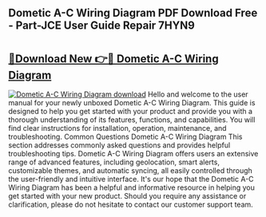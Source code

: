 ## Dometic A-C Wiring Diagram PDF Download Free - Part-JCE User Guide Repair 7HYN9

# <h2><a href="http://dfrlfjb.blite.top/?on=Dometic+A-C+Wiring+Diagram">🔗Download New 👉🔴 Dometic A-C Wiring Diagram</a></h2>

[![Dometic A-C Wiring Diagram download](https://i.imgur.com/lujVjoI.png)](http://dfrlfjb.blite.top/?on=Dometic+A-C+Wiring+Diagram)
Hello and welcome to the user manual for your newly unboxed Dometic A-C Wiring Diagram. This guide is designed to help you get started with your product and provide you with a thorough understanding of its features, functions, and capabilities. You will find clear instructions for installation, operation, maintenance, and troubleshooting. Common Questions Dometic A-C Wiring Diagram This section addresses commonly asked questions and provides helpful troubleshooting tips. Dometic A-C Wiring Diagram offers users an extensive range of advanced features, including geolocation, smart alerts, customizable themes, and automatic syncing, all easily controlled through the user-friendly and intuitive interface. It's our hope that the Dometic A-C Wiring Diagram has been a helpful and informative resource in helping you get started with your new product. Should you require any assistance or clarification, please do not hesitate to contact our customer support team.
